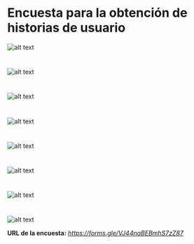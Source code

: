 # Encuesta para la obtención de historias de usuario

![alt text](<../../../DOCUMENTACIÓN/Recursos graficos/Encuestas/analitica1.jpg>)
#
![alt text](<../../../DOCUMENTACIÓN/Recursos graficos/Encuestas/analitica2.jpg>)
#
![alt text](<../../../DOCUMENTACIÓN/Recursos graficos/Encuestas/analitica3.jpg>)
#
![alt text](<../../../DOCUMENTACIÓN/Recursos graficos/Encuestas/analitica4.jpg>)
#
![alt text](<../../../DOCUMENTACIÓN/Recursos graficos/Encuestas/analitica5.jpg>)
#
![alt text](<../../../DOCUMENTACIÓN/Recursos graficos/Encuestas/analitica6.jpg>)
#
![alt text](<../../../DOCUMENTACIÓN/Recursos graficos/Encuestas/analitica7.jpg>)
#
![alt text](<../../../DOCUMENTACIÓN/Recursos graficos/Encuestas/analitica8.jpg>)

**URL de la encuesta:** *https://forms.gle/VJ44naBEBmhS7zZ87*
